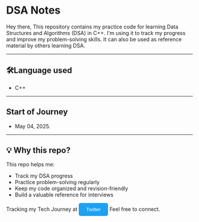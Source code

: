 # DSA Notes
<p>Hey there, This repository contains my practice code for learning Data Structures and Algorithms (DSA) in C++. I'm using it to track my progress and improve my problem-solving skills. It can also be used as reference material by others learning DSA.</p>

----
## 🛠Language used
- C++

---
## Start of Journey
- May 04, 2025.

-----
## 💡 Why this repo?

This repo helps me:
- Track my DSA progress
- Practice problem-solving regularly
- Keep my code organized and revision-friendly
- Build a valuable reference for interviews

<footer>
   Tracking my Tech Journey at <a href="https://x.com/anjana_kri" target="_blank" style="text-decoration: none;">
        <button style="padding: 10px 20px; background-color: #1DA1F2; color: white; border: none; border-radius: 5px; cursor: pointer;">
          Twitter
        </button>
      </a>
    Feel free to connect.
</footer>
